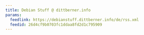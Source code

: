 ```yaml
---
title: Debian Stuff @ dittberner.info
params:
  feedlink: https://debianstuff.dittberner.info/de/rss.xml
  feedid: 26d4cf9b0703fc1ddaa8fd2d1c795909
---
```


